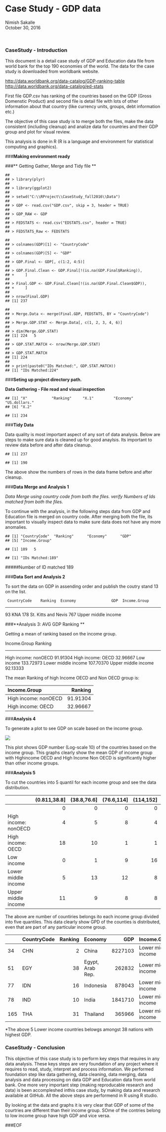 # Case Study - GDP data
Nimish Sakalle  
October 30, 2016  



<br>

### **CaseStudy - Introduction**

This document is a detail case study of GDP and Education data file from world bank for the top 190 economies of the world.
The data for the case study is downloaded from worldbank website. 
 
  http://data.worldbank.org/data-catalog/GDP-ranking-table
  http://data.worldbank.org/data-catalog/ed-stats

First file GDP.csv has ranking of the countries based on the GDP (Gross Domenstic Product) and second file is detail file with lots of other information about that country (like currency units, groups, debt information etc.)

The objective of this case study is to merge both the files, make the data consistent (including cleanup) and analize data for countries and their GDP group and plot for visual review.

This analysis is done in R (R is a language and environment for statistical computing and graphics).

###**Making environment ready**



###** Getting Gather, Merge and Tidy file **


```
## 
## > library(plyr)
## 
## > library(ggplot2)
## 
## > setwd("C:\\RProject\\CaseStudy_fall2016\\Data")
## 
## > GDP <- read.csv("GDP.csv", skip = 3, header = TRUE)
## 
## > GDP_RAW <- GDP
## 
## > FEDSTATS <- read.csv("EDSTATS.csv", header = TRUE)
## 
## > FEDSTATS_Raw <- FEDSTATS
```

```
## 
## > colnames(GDP)[1] <- "CountryCode"
## 
## > colnames(GDP)[5] <- "GDP"
## 
## > GDP.Final <- GDP[, c(1:2, 4:5)]
## 
## > GDP.Final.Clean <- GDP.Final[!(is.na(GDP.Final$Ranking)), 
## +     ]
## 
## > Final.GDP <- GDP.Final.Clean[!(is.na(GDP.Final.Clean$GDP)), 
## +     ]
## 
## > nrow(Final.GDP)
## [1] 237
```

```
## 
## > Merge.Data <- merge(Final.GDP, FEDSTATS, BY = "CountryCode")
## 
## > Merge.GDP.STAT <- Merge.Data[, c(1, 2, 3, 4, 6)]
## 
## > dim(Merge.GDP.STAT)
## [1] 224   5
## 
## > GDP.STAT.MATCH <- nrow(Merge.GDP.STAT)
## 
## > GDP.STAT.MATCH
## [1] 224
## 
## > print(paste0("IDs Matched:", GDP.STAT.MATCH))
## [1] "IDs Matched:224"
```

###**Seting up project directory path.**

**Data Gathering - File read and visual inspection**


```
## [1] "X"           "Ranking"     "X.1"         "Economy"     "US.dollars."
## [6] "X.2"
```

```
## [1] 234
```

###**Tidy Data**

 Data quality is most important aspect of any sort of data analysis.
 Below are steps to make sure data is cleaned up for good anaylsis. Its important to review data before and after data cleanup.
 

```
## [1] 237
```

```
## [1] 190
```
The above show the numbers of rows in the data frame before and after cleanup.

###**Data Merge and Analysis 1**

*Data Merge using country code from both the files.*
*verify Numbers of Ids matched from both the files.*

To continue with the analysis, in the following steps data from GDP and Education file is merged on country code.
After merging both the file, its important to visually inspect data to make sure data does not have any more anomalies.


```
## [1] "CountryCode"  "Ranking"      "Economy"      "GDP"         
## [5] "Income.Group"
```

```
## [1] 189   5
```

```
## [1] "IDs Matched:189"
```

#####Number of ID matched 189


###**Data Sort and Analysis 2**

To sort the data on GDP in assending order and publish the coutry stand 13 on the list.

     CountryCode    Ranking  Economy                GDP  Income.Group        
---  ------------  --------  --------------------  ----  --------------------
93   KNA                178  St. Kitts and Nevis    767  Upper middle income 


###**Analysis 3: AVG GDP Ranking **

Getting a mean of ranking based on the income group.


Income.Group              Ranking
---------------------  ----------
High income: nonOECD     91.91304
High income: OECD        32.96667
Low income              133.72973
Lower middle income     107.70370
Upper middle income      92.13333

The mean Ranking of high Income OECD and Non OECD group is:

|Income.Group         |   Ranking|
|:--------------------|---------:|
|High income: nonOECD |  91.91304|
|High income: OECD    |  32.96667|

###**Analysis 4** 

To generate a plot to see GDP on scale based on the income group.

![](CaseStudy_Analysis_files/figure-html/unnamed-chunk-8-1.png)<!-- -->


This plot shows GDP number (Log-scale 10) of the countries based on the income group. This graphs clearly show the mean GDP of income group with  Highincome OECD and High Income Non OECD is significantly higher than other income groups.

###**Analysis 5**

To cut the countries into 5 quantil for each income group and see the data distribution.


|                     | (0.811,38.8]| (38.8,76.6]| (76.6,114]| (114,152]| (152,190]|
|:--------------------|------------:|-----------:|----------:|---------:|---------:|
|                     |            0|           0|          0|         0|         0|
|High income: nonOECD |            4|           5|          8|         4|         2|
|High income: OECD    |           18|          10|          1|         1|         0|
|Low income           |            0|           1|          9|        16|        11|
|Lower middle income  |            5|          13|         12|         8|        16|
|Upper middle income  |           11|           9|          8|         8|         9|


The above are number of countiries belongs ito each income group divided into five quantiles. This data clearly show GPD of the counties is distributed, even that are part of any particular income group.  


|    |CountryCode | Ranking|Economy          |     GDP|Income.Group        |Quantile     |
|:---|:-----------|-------:|:----------------|-------:|:-------------------|:------------|
|34  |CHN         |       2|China            | 8227103|Lower middle income |(0.811,38.8] |
|51  |EGY         |      38|Egypt, Arab Rep. |  262832|Lower middle income |(0.811,38.8] |
|77  |IDN         |      16|Indonesia        |  878043|Lower middle income |(0.811,38.8] |
|78  |IND         |      10|India            | 1841710|Lower middle income |(0.811,38.8] |
|165 |THA         |      31|Thailand         |  365966|Lower middle income |(0.811,38.8] |

*The above 5 Lower income countries belowgs amongst 38 nations with highest GDP.

### **CaseStudy - Conclusion**

This objective of this case study is to perform key steps that requires in any data analysis.
These keys steps are very foundation of any project where it requires to read, study, interpret and process information.
We performed foundation step like data gathering, data cleaning, data merging, data analysis and data processing on data GDP and Education data from world bank.
One more very important step (making reproducable research and data) is been accompleshed inthis case study, by making data and research available at GitHub.
All the above steps are performend in R using R studio.

By looking at the data and graphs it is very clear that GDP of some of the courtries are different than their income group.
SOme of the contries belong to low income group have high GDP and vice versa.

###EOF


